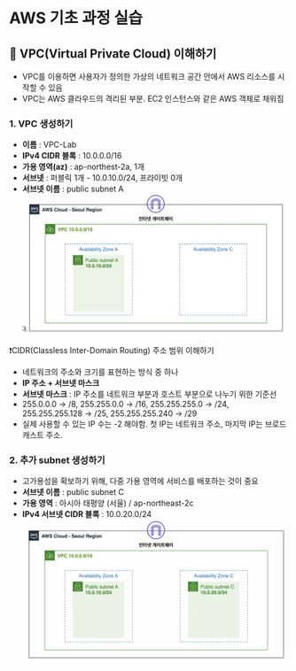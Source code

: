 # AWS 기초 과정 실습

## 📌 VPC(Virtual Private Cloud) 이해하기
- VPC를 이용하면 사용자가 정의한 가상의 네트워크 공간 안에서 AWS 리소스를 시작할 수 있음
- VPC는 AWS 클라우드의 격리된 부분. EC2 인스턴스와 같은 AWS 객체로 채워짐

### 1. VPC 생성하기
- **이름**
: VPC-Lab
- **IPv4 CIDR 블록**
: 10.0.0.0/16
- **가용 영역(az)**
: ap-northest-2a, 1개
- **서브넷**
: 퍼블릭 1개 - 10.0.10.0/24, 프라이빗 0개
- **서브넷 이름**
: public subnet A
![아키텍처 구성](아키텍처-VPC.png)

❗️CIDR(Classless Inter-Domain Routing) 주소 범위 이해하기
- 네트워크의 주소와 크기를 표현하는 방식 중 하나
- **IP 주소 + 서브넷 마스크**
- **서브넷 마스크**
: IP 주소를 네트워크 부분과 호스트 부분으로 나누기 위한 기준선
- 255.0.0.0 -> /8, 255.255.0.0 -> /16, 255.255.255.0 -> /24, 255.255.255.128 -> /25, 255.255.255.240 -> /29
- 실제 사용할 수 있는 IP 수는 -2 해야함. 첫 IP는 네트워크 주소, 마지막 IP는 브로드캐스트 주소.

### 2. 추가 subnet 생성하기
- 고가용성을 확보하기 위해, 다중 가용 영역에 서비스를 배포하는 것이 중요
- **서브넷 이름**
: public subnet C
- **가용 영역**
: 아시아 태평양 (서울) / ap-northeast-2c
- **IPv4 서브넷 CIDR 블록**
: 10.0.20.0/24
![아키텍처 구성2](아키텍처-서브넷.png)